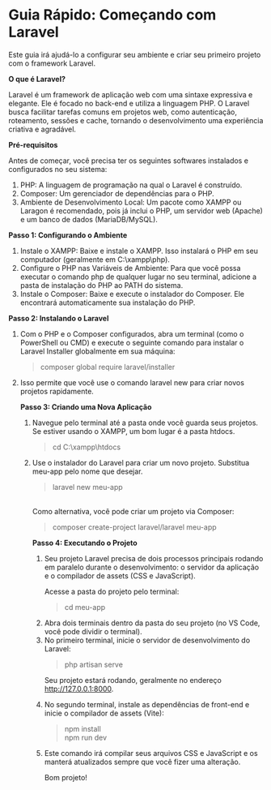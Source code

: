 # Guia Rápido: Começando com Laravel
Este guia irá ajudá-lo a configurar seu ambiente e criar seu primeiro projeto com o framework Laravel.

**O que é Laravel?**
<p>Laravel é um framework de aplicação web com uma sintaxe expressiva e elegante. Ele é focado no back-end e utiliza a linguagem PHP. O Laravel busca facilitar tarefas comuns em projetos web, como autenticação, roteamento, sessões e cache, tornando o desenvolvimento uma experiência criativa e agradável.</p>

**Pré-requisitos**
<p>Antes de começar, você precisa ter os seguintes softwares instalados e configurados no seu sistema:</p>
<ol>
<li>PHP: A linguagem de programação na qual o Laravel é construído.

<li>Composer: Um gerenciador de dependências para o PHP.

<li>Ambiente de Desenvolvimento Local: Um pacote como XAMPP ou Laragon é recomendado, pois já inclui o PHP, um servidor web (Apache) e um banco de dados (MariaDB/MySQL).
</ol>

**Passo 1: Configurando o Ambiente**
<ol>
<li>Instale o XAMPP: Baixe e instale o XAMPP. Isso instalará o PHP em seu computador (geralmente em C:\xampp\php).

<li>Configure o PHP nas Variáveis de Ambiente: Para que você possa executar o comando php de qualquer lugar no seu terminal, adicione a pasta de instalação do PHP ao PATH do sistema.

<li>Instale o Composer: Baixe e execute o instalador do Composer. Ele encontrará automaticamente sua instalação do PHP.
</ol>

**Passo 2: Instalando o Laravel**
<ol>
<li>Com o PHP e o Composer configurados, abra um terminal (como o PowerShell ou CMD) e execute o seguinte comando para instalar o Laravel Installer globalmente em sua máquina:

> composer global require laravel/installer

<li>Isso permite que você use o comando laravel new para criar novos projetos rapidamente.

**Passo 3: Criando uma Nova Aplicação**

<ol>
<li>Navegue pelo terminal até a pasta onde você guarda seus projetos. Se estiver usando o XAMPP, um bom lugar é a pasta htdocs.

> cd C:\xampp\htdocs

<li>Use o instalador do Laravel para criar um novo projeto. Substitua meu-app pelo nome que desejar.

> laravel new meu-app

<br>
Como alternativa, você pode criar um projeto via Composer:

> composer create-project laravel/laravel meu-app

**Passo 4: Executando o Projeto**

<ol>
<li>Seu projeto Laravel precisa de dois processos principais rodando em paralelo durante o desenvolvimento: o servidor da aplicação e o compilador de assets (CSS e JavaScript).

Acesse a pasta do projeto pelo terminal:

> cd meu-app

<li>Abra dois terminais dentro da pasta do seu projeto (no VS Code, você pode dividir o terminal).

<li>No primeiro terminal, inicie o servidor de desenvolvimento do Laravel:

> php artisan serve

Seu projeto estará rodando, geralmente no endereço http://127.0.0.1:8000.

<li>No segundo terminal, instale as dependências de front-end e inicie o compilador de assets (Vite):

> npm install <br>
> npm run dev

<li>Este comando irá compilar seus arquivos CSS e JavaScript e os manterá atualizados sempre que você fizer uma alteração.

Bom projeto!